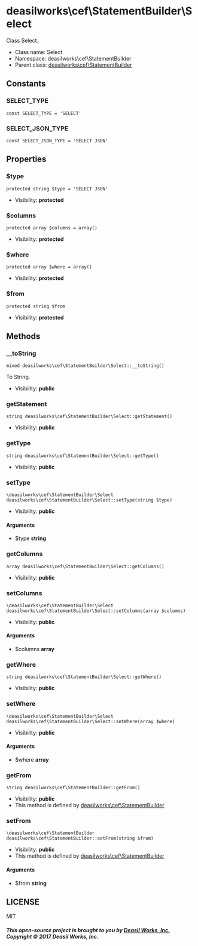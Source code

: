 deasilworks\cef\StatementBuilder\Select
===============

Class Select.




* Class name: Select
* Namespace: deasilworks\cef\StatementBuilder
* Parent class: [deasilworks\cef\StatementBuilder](deasilworks-cef-StatementBuilder.md)



Constants
----------


### SELECT_TYPE

    const SELECT_TYPE = 'SELECT'





### SELECT_JSON_TYPE

    const SELECT_JSON_TYPE = 'SELECT JSON'





Properties
----------


### $type

    protected string $type = 'SELECT JSON'





* Visibility: **protected**


### $columns

    protected array $columns = array()





* Visibility: **protected**


### $where

    protected array $where = array()





* Visibility: **protected**


### $from

    protected string $from





* Visibility: **protected**


Methods
-------


### __toString

    mixed deasilworks\cef\StatementBuilder\Select::__toString()

To String.



* Visibility: **public**




### getStatement

    string deasilworks\cef\StatementBuilder\Select::getStatement()





* Visibility: **public**




### getType

    string deasilworks\cef\StatementBuilder\Select::getType()





* Visibility: **public**




### setType

    \deasilworks\cef\StatementBuilder\Select deasilworks\cef\StatementBuilder\Select::setType(string $type)





* Visibility: **public**


#### Arguments
* $type **string**



### getColumns

    array deasilworks\cef\StatementBuilder\Select::getColumns()





* Visibility: **public**




### setColumns

    \deasilworks\cef\StatementBuilder\Select deasilworks\cef\StatementBuilder\Select::setColumns(array $columns)





* Visibility: **public**


#### Arguments
* $columns **array**



### getWhere

    string deasilworks\cef\StatementBuilder\Select::getWhere()





* Visibility: **public**




### setWhere

    \deasilworks\cef\StatementBuilder\Select deasilworks\cef\StatementBuilder\Select::setWhere(array $where)





* Visibility: **public**


#### Arguments
* $where **array**



### getFrom

    string deasilworks\cef\StatementBuilder::getFrom()





* Visibility: **public**
* This method is defined by [deasilworks\cef\StatementBuilder](deasilworks-cef-StatementBuilder.md)




### setFrom

    \deasilworks\cef\StatementBuilder deasilworks\cef\StatementBuilder::setFrom(string $from)





* Visibility: **public**
* This method is defined by [deasilworks\cef\StatementBuilder](deasilworks-cef-StatementBuilder.md)


#### Arguments
* $from **string**



## LICENSE

MIT

##### This open-source project is brought to you by [Deasil Works, Inc.](http://deasil.works/) Copyright &copy; 2017 Deasil Works, Inc.